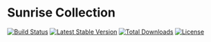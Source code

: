 # Sunrise Collection

[![Build Status](https://api.travis-ci.org/sunrise-php/collection.svg?branch=master)](https://travis-ci.org/sunrise-php/collection)
[![Latest Stable Version](https://poser.pugx.org/sunrise/collection/v/stable)](https://packagist.org/packages/sunrise/collection)
[![Total Downloads](https://poser.pugx.org/sunrise/collection/downloads)](https://packagist.org/packages/sunrise/collection)
[![License](https://poser.pugx.org/sunrise/collection/license)](https://packagist.org/packages/sunrise/collection)

